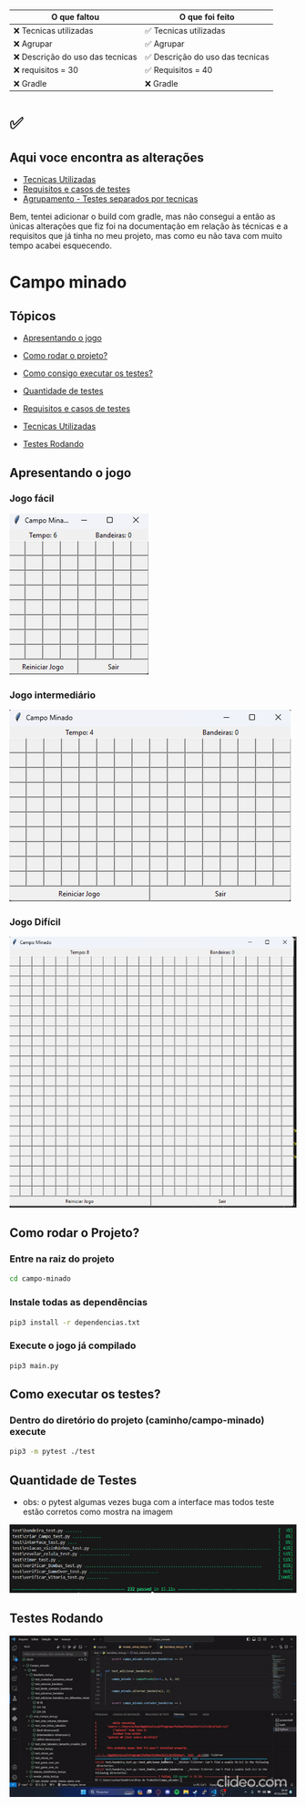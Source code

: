 
###

O que faltou                       | O que foi feito
-----------------------------------|---------------------------------
❌ Tecnicas utilizadas            | ✅ Tecnicas utilizadas          
❌ Agrupar                        | ✅ Agrupar
❌ Descrição do uso das tecnicas  | ✅ Descrição do uso das tecnicas
❌ requisitos = 30                | ✅ Requisitos = 40
❌ Gradle                         | ❌ Gradle 


<h1> ✅ </h1> 

## Aqui voce  encontra as  alterações

 - [Tecnicas Utilizadas](./Tecnicas_Utilizadas.md)
 - [Requisitos e casos de testes](./requisitos.md)
 - [Agrupamento - Testes separados por tecnicas](./testes_por_tecnica.md)


Bem, tentei adicionar o build com gradle, mas não consegui a então as únicas alterações que fiz foi na documentação em relação às técnicas e a requisitos que já tinha no meu projeto, mas como eu não tava com muito tempo acabei esquecendo.    

# Campo minado

## Tópicos

- [Apresentando o jogo](#apresentando-o-jogo)


- [Como rodar o projeto?](#como-rodar-o-projeto)

- [Como consigo executar  os testes?](#como-executar-os-testes)

- [Quantidade de testes](#quantidade-de-testes)

- [Requisitos e casos de testes](./requisitos.md)

- [Tecnicas Utilizadas](./Tecnicas_Utilizadas.md)

- [Testes Rodando](#testes-rodando)



## Apresentando o jogo


### Jogo fácil

![Tela do jogo nom modo fácil.](./img/facil.png)

### Jogo intermediário

![Tela do jogo nom modo fácil.](./img/medio.png)

### Jogo Difícil
![Tela do jogo nom modo fácil.](./img/Dificil.png)



</p>



## Como rodar o Projeto?



### Entre na raiz do projeto 

```sh
cd campo-minado
```

### Instale todas as dependências

```sh
pip3 install -r dependencias.txt
```

### Execute o jogo já compilado

```sh
pip3 main.py
```

## Como executar os testes?

### Dentro do diretório do projeto (caminho/campo-minado) execute

```sh
pip3 -m pytest ./test
```

## Quantidade de Testes
- obs: o pytest algumas vezes buga com a interface mas todos teste estão corretos como mostra na imagem

![Texto Alternativo](./img/testes2.png)

## Testes Rodando

![Texto alternativo](./img/testes_rodando.gif)

